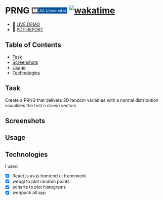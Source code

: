 <!-- omit in toc -->
# PRNG [![aau](assets/aau_badge.png)](https://www.aau.at/) [![wakatime](https://wakatime.com/badge/user/1d3bd607-d69f-4b8a-8664-7aaa31576f0b/project/9a2b56a3-6b55-47b1-aec6-581f30fa0d37.svg)](https://wakatime.com/badge/user/1d3bd607-d69f-4b8a-8664-7aaa31576f0b/project/9a2b56a3-6b55-47b1-aec6-581f30fa0d37)

- 🎲 [LIVE DEMO](https://aau.spont.me/graphics/prng/)
- 📝 [PDF REPORT](https://aau.spont.me/graphics/prng/report.pdf)

<!-- omit in toc -->
## Table of Contents

- [Task](#task)
- [Screenshots](#screenshots)
- [Usage](#usage)
- [Technologies](#technologies)

## Task

Create a PRNG that delivers 2D random variables with a normal distribution visualizes the first n drawn vectors.

## Screenshots

## Usage

## Technologies

I used:

- [x] React.js as js frontend ui framework
- [x] webgl to plot random points
- [x] echarts to plot histograms
- [x] webpack all app
